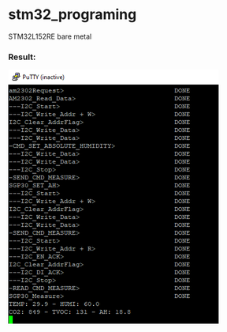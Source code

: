 # stm32_programing
STM32L152RE bare metal

### Result:
![Description of the image](l152re_am2302_sgp30/img/2025-07-28_215934.jpg)
